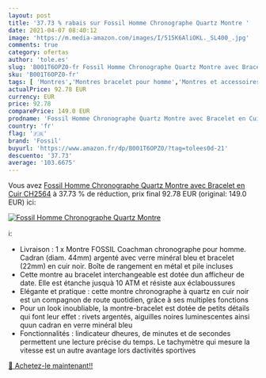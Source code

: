 ```yaml
---
layout: post
title: '37.73 % rabais sur Fossil Homme Chronographe Quartz Montre '
date: 2021-04-07 08:40:12
image: 'https://m.media-amazon.com/images/I/515K6AliOKL._SL400_.jpg'
comments: true
category: ofertas
author: 'tole.es'
slug: 'B001T6OPZ0-fr Fossil Homme Chronographe Quartz Montre avec Bracelet en...'
sku: 'B001T6OPZ0-fr'
tags: [ 'Montres','Montres bracelet pour homme','Montres et accessoires','Montres homme','fossil', ]
actualPrice: 92.78 EUR
currency: EUR
price: 92.78
comparePrice: 149.0 EUR
prodname: 'Fossil Homme Chronographe Quartz Montre avec Bracelet en Cuir CH2564'
country: 'fr'
flag: '🇫🇷'
brand: 'Fossil'
buyurl: 'https://www.amazon.fr/dp/B001T6OPZ0/?tag=tolees0d-21'
descuento: '37.73'
average: '103.6675'
---
```


Vous avez [Fossil Homme Chronographe Quartz Montre avec Bracelet en Cuir CH2564](https://www.amazon.fr/dp/B001T6OPZ0/?tag=tolees0d-21)  à  37.73 % de réduction, prix final  92.78 EUR (original: 149.0 EUR) ici:

[![Fossil Homme Chronographe Quartz Montre ](https://m.media-amazon.com/images/I/515K6AliOKL._SL400_.jpg)](https://www.amazon.fr/dp/B001T6OPZ0/?tag=tolees0d-21)

ℹ️:

- Livraison : 1 x Montre FOSSIL Coachman chronographe pour homme. Cadran (diam. 44mm) argenté avec verre minéral bleu et bracelet (22mm) en cuir noir. Boîte de rangement en métal et pile incluses
- Cette montre au bracelet interchangeable est dotée dun afficheur de date. Elle est étanche jusquà 10 ATM et résiste aux éclaboussures
- Elégante et pratique : cette montre chronographe à quartz en cuir noir est un compagnon de route quotidien, grâce à ses multiples fonctions
- Pour un look inoubliable, la montre-bracelet est dotée de petits détails qui font leur effet : rivets argentés, aiguilles noires luminescentes ainsi quun cadran en verre minéral bleu
- Fonctionnalités : lindicateur dheures, de minutes et de secondes permettent une lecture précise du temps. Le tachymètre qui mesure la vitesse est un autre avantage lors dactivités sportives

[🛒 Achetez-le maintenant!!](https://www.amazon.fr/dp/B001T6OPZ0/?tag=tolees0d-21)

